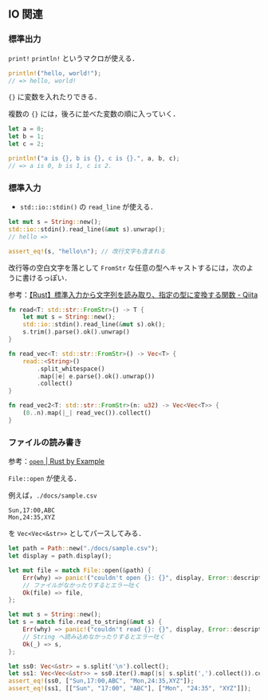 ## IO 関連


### 標準出力

`print!` `println!` というマクロが使える．

```rust
println!("hello, world!");
// => hello, world!
```

`{}` に変数を入れたりできる．

複数の `{}` には，後ろに並べた変数の順に入っていく．

```rust
let a = 0;
let b = 1;
let c = 2;

println!("a is {}, b is {}, c is {}.", a, b, c);
// => a is 0, b is 1, c is 2.
```


### 標準入力

- `std::io::stdin()` の `read_line` が使える．

```rust
let mut s = String::new();
std::io::stdin().read_line(&mut s).unwrap();
// hello =>

assert_eq!(s, "hello\n"); // 改行文字も含まれる
```

改行等の空白文字を落として `FromStr` な任意の型へキャストするには，次のように書けるっぽい．

参考：[【Rust】標準入力から文字列を読み取り、指定の型に変換する関数 - Qiita](https://qiita.com/penguinshunya/items/cd96803b74635aebefd6)

```rust
fn read<T: std::str::FromStr>() -> T {
    let mut s = String::new();
    std::io::stdin().read_line(&mut s).ok();
    s.trim().parse().ok().unwrap()
}

fn read_vec<T: std::str::FromStr>() -> Vec<T> {
    read::<String>()
        .split_whitespace()
        .map(|e| e.parse().ok().unwrap())
        .collect()
}

fn read_vec2<T: std::str::FromStr>(n: u32) -> Vec<Vec<T>> {
    (0..n).map(|_| read_vec()).collect()
}
```


### ファイルの読み書き

参考：[`open` | Rust by Example](http://rust-lang-ja.org/rust-by-example/std_misc/file/open.html)

`File::open` が使える．

例えば，`./docs/sample.csv`
```csv
Sun,17:00,ABC
Mon,24:35,XYZ
```
を `Vec<Vec<&str>>` としてパースしてみる．

```rust
let path = Path::new("./docs/sample.csv");
let display = path.display();

let mut file = match File::open(&path) {
    Err(why) => panic!("couldn't open {}: {}", display, Error::description(&why)),
    // ファイルがなかったりするとエラー吐く
    Ok(file) => file,
};

let mut s = String::new();
let s = match file.read_to_string(&mut s) {
    Err(why) => panic!("couldn't read {}: {}", display, Error::description(&why)),
    // String へ読み込めなかったりするとエラー吐く
    Ok(_) => s,
};

let ss0: Vec<&str> = s.split('\n').collect();
let ss1: Vec<Vec<&str>> = ss0.iter().map(|s| s.split(',').collect()).collect();
assert_eq!(ss0, ["Sun,17:00,ABC", "Mon,24:35,XYZ"]);
assert_eq!(ss1, [["Sun", "17:00", "ABC"], ["Mon", "24:35", "XYZ"]]);
```